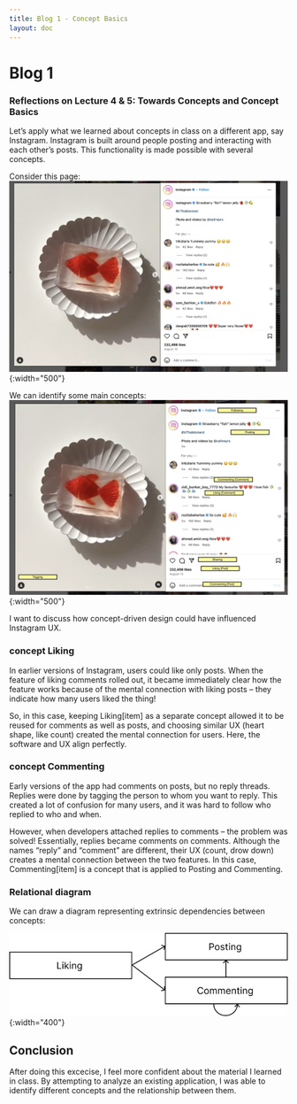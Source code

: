 ```yaml
---
title: Blog 1 - Concept Basics
layout: doc
---
```


# Blog 1

### Reflections on Lecture 4 & 5: Towards Concepts and Concept Basics


Let’s apply what we learned about concepts in class on a different app, say Instagram. Instagram is built around people posting and interacting with each other’s posts. This functionality is made possible with several concepts. 

Consider this page:
![insta post](./images/insta1.jpg){:width="500"}

We can identify some main concepts:
![insta post with concepts](./images/insta2.jpg){:width="500"}

I want to discuss how concept-driven design could have influenced Instagram UX.

### concept Liking
In earlier versions of Instagram, users could like only posts. When the feature of liking comments rolled out, it became immediately clear how the feature works because of the mental connection with liking posts – they indicate how many users liked the thing! 

So, in this case, keeping Liking[item] as a separate concept allowed it to be reused for comments as well as posts, and choosing similar UX (heart shape, like count) created the mental connection for users. Here, the software and UX align perfectly. 

### concept Commenting
Early versions of the app had comments on posts, but no reply threads. Replies were done by tagging the person to whom you want to reply. This created a lot of confusion for many users, and it was hard to follow who replied to who and when. 

However, when developers attached replies to comments – the problem was solved! Essentially, replies became comments on comments. Although the names “reply” and “comment” are different, their UX (count, drow down) creates a mental connection between the two features. In this case, Commenting[item] is a concept that is applied to Posting and Commenting.

### Relational diagram
We can draw a diagram representing extrinsic dependencies between concepts:

![concepts](./images/concepts.png){:width="400"}

## Conclusion
After doing this excecise, I feel more confident about the material I learned in class. By attempting to analyze an existing application, I was able to identify different concepts and the relationship between them.

